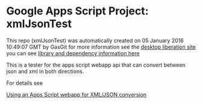 # Google Apps Script Project: xmlJsonTest
This repo (xmlJsonTest) was automatically created on 05 January 2016 10:49:07 GMT by GasGit
for more information see the [desktop liberation site](http://ramblings.mcpher.com/Home/excelquirks/drivesdk/gettinggithubready "desktop liberation")
you can see [library and dependency information here](dependencies.md)

This is a tester for the apps script webapp api that can convert between json and xml in both directions. 

For details see 

[Using an Apps Script webapp for XML/JSON conversion](http://ramblings.mcpher.com/Home/excelquirks/gassnips/xmljsonapi "desktop liberation")
